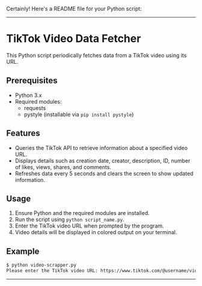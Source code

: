 Certainly! Here's a README file for your Python script:

---

# TikTok Video Data Fetcher

This Python script periodically fetches data from a TikTok video using its URL.

## Prerequisites

- Python 3.x
- Required modules:
  - requests
  - pystyle (installable via `pip install pystyle`)

## Features

- Queries the TikTok API to retrieve information about a specified video URL.
- Displays details such as creation date, creator, description, ID, number of likes, views, shares, and comments.
- Refreshes data every 5 seconds and clears the screen to show updated information.

## Usage

1. Ensure Python and the required modules are installed.
2. Run the script using `python script_name.py`.
3. Enter the TikTok video URL when prompted by the program.
4. Video details will be displayed in colored output on your terminal.

## Example

```bash
$ python video-scrapper.py
Please enter the TikTok video URL: https://www.tiktok.com/@username/video/1234567890
```

---

